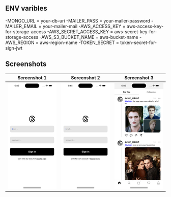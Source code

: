 ## ENV varibles
-MONGO_URL = your-db-uri
-MAILER_PASS = your-mailer-password
-MAILER_EMAIL = your-mailer-mail
-AWS_ACCESS_KEY = aws-access-key-for-storage-access
-AWS_SECRET_ACCESS_KEY = aws-secret-key-for-storage-access
-AWS_S3_BUCKET_NAME = aws-bucket-name
-AWS_REGION = aws-region-name
-TOKEN_SECRET = token-secret-for-sign-jwt

## Screenshots

| Screenshot 1 | Screenshot 2 | Screenshot 3 |
| ------------ | ------------ | ------------ |
| ![Screenshot 1](screenshots/light%20mode/Simulator%20Screenshot%20-%20iPhone%2015%20Pro%20Max%20-%202023-12-31%20at%2005.45.02.png) | ![Screenshot 2](screenshots/light%20mode/Simulator%20Screenshot%20-%20iPhone%2015%20Pro%20Max%20-%202023-12-31%20at%2005.45.02.png) | ![Screenshot 3](screenshots/light%20mode//Simulator%20Screenshot%20-%20iPhone%2015%20Pro%20Max%20-%202023-12-31%20at%2005.46.39.png) |
